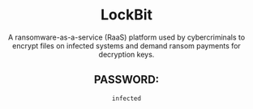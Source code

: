 <div align="center">

# LockBit

A ransomware-as-a-service (RaaS) platform used by cybercriminals to encrypt files on infected systems and demand ransom payments for decryption keys.

## PASSWORD:

```
infected
```

</div>
